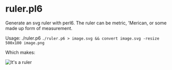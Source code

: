 # ruler.pl6

Generate an svg ruler with perl6. The ruler can be metric, 'Merican, or some made up form of measurement.

Usage: ./ruler.p6
`./ruler.p6 > image.svg && convert image.svg -resize 500x100 image.png`

Which makes:

![It's a ruler](ruler.png)
